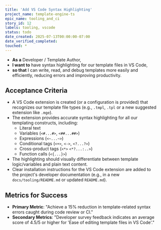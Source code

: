```yaml
---
title: 'Add VS Code Syntax Highlighting'
project_name: template-engine-ts
epic_name: tooling_and_ci
story_id: 12
labels: tooling, vscode
status: todo
date_created: 2025-07-13T00:00:00-07:00
date_verified_completed: 
touched: *
---
```


- **As a** Developer / Template Author,
- **I want to** have syntax highlighting for our template files in VS Code,
- **so that** I can write, read, and debug templates more easily and efficiently, reducing errors and improving productivity.

## Acceptance Criteria

- A VS Code extension is created (or a configuration is provided) that recognizes our template file types (e.g., `.tmpl`, `.tpl` or a new suggested extension like `.mge`).
- The extension provides accurate syntax highlighting for all our templating constructs, including:
  - Literal text
  - Variables (`<#...#>`, `<##...##>`)
  - Expressions (`<~...~>`)
  - Conditional tags (`<+>`, `<->`, `<?...?>`)
  - Cross-product tags (`<*>` `<*?...:..>`)
  - Function calls (`<{...}>`)
- The highlighting should visually differentiate between template logic/variables and plain text content.
- Clear installation instructions for the VS Code extension are added to the project's developer documentation (e.g., in a new `docs/tooling/README.md` or updated `README.md`).

## Metrics for Success

- **Primary Metric**: "Achieve a 15% reduction in template-related syntax errors caught during code review or CI."
- **Secondary Metrics**: "Developer survey feedback indicates an average score of 4.5/5 or higher for 'Ease of editing template files in VS Code'."
